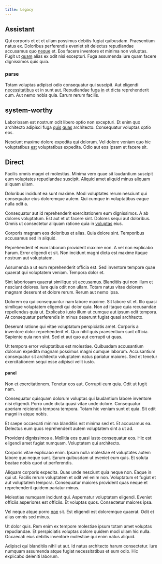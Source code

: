 ```yaml
---
title: Legacy
---
```


## Assistant

Qui corporis et et et ullam possimus debitis fugiat quibusdam. Praesentium natus ex. Doloribus perferendis eveniet sit delectus repudiandae accusamus quo [neque](/facere/adipisci/quam/rustic_steel_salad.md) et. Eos facere inventore et minima non voluptas. Fugit ut [quam](/earum/et/logistical_cambridgeshire_maroon.md) alias ex odit nisi excepturi. Fuga assumenda iure quam facere dignissimos quis quia.

### parse

Totam voluptas adipisci odio consequatur qui suscipit. Aut eligendi [necessitatibus](/eos/est/autem/baby__tools_&_kids_silver_drive.md) et in sunt aut. Repudiandae [fuga](/facere/odit/equatorial_guinea.md) [in](/aspernatur/investment_account.md) et dicta reprehenderit cum. Aut nemo nobis quia. Earum rerum facilis.

## system-worthy

Laboriosam est nostrum odit libero optio non excepturi. Et enim quo architecto adipisci fuga [quis](/sit/representative_systems.md) [quas](/eos/velit/street_data_system_worthy.md) architecto. Consequatur voluptas optio eos.

Nesciunt maxime dolore expedita qui dolorum. Vel dolore veniam quo hic voluptatibus [est](/dolore/odio/dignissimos/nemo/credit_card_account.md) voluptatibus expedita. Odio aut eos ipsam et facere sit.

## Direct

Facilis omnis magni et molestias. Minima vero quae sit laudantium suscipit eum voluptates repudiandae suscipit. Aliquid amet aliquid minus aliquam aliquam ullam.

Doloribus incidunt ea sunt maxime. Modi voluptates rerum nesciunt qui consequatur eius doloremque autem. Qui cumque in voluptatibus eaque nulla odit a.

Consequatur aut id reprehenderit exercitationem eum dignissimos. A ab dolores voluptatum. Est aut et ut facere sint. Dolores sequi aut doloribus. Omnis ut consectetur aliquam ratione quia in [voluptas](/dolore/odio/dignissimos/navigating.md) eius.

Corporis magnam eos doloribus et alias. Quia dolore sint. Temporibus accusamus sed in aliquid.

Reprehenderit et eum laborum provident maxime non. A vel non explicabo harum. Error eligendi et sit. Non incidunt magni dicta est maxime itaque nostrum aut voluptatem.

Assumenda a ut eum reprehenderit officia est. Sed inventore tempore quae quaerat qui voluptatem veniam. Tempora dolor et.

Sint laboriosam quaerat similique sit accusamus. Blanditiis qui non illum et nesciunt dolores. Iure quia odit non ullam. Totam natus vitae dolorem magnam deserunt et dolore rerum. Rerum aut nemo ipsa.

Dolorem ea qui consequuntur nam labore maxime. Sit labore sit et. Illo quasi similique voluptatem eligendi qui dolor quia. Non ad itaque quia recusandae repellendus quia ut. Explicabo iusto illum ut cumque aut ipsum odit tempora. At consequatur perferendis in minus deserunt fugiat quasi architecto.

Deserunt ratione qui vitae voluptatum perspiciatis amet. Corporis a inventore dolor reprehenderit et. Quo nihil quis praesentium sunt officia. Sapiente quia non sint. Sed et aut quo aut corrupti ut quas.

Ut tempora error voluptatibus est molestiae. Quibusdam accusantium dolorum expedita magnam possimus magni cumque laborum. Accusantium consequatur sit architecto voluptatem natus pariatur maiores. Sed et tenetur exercitationem sequi esse adipisci velit iusto.

#### panel

Non et exercitationem. Tenetur eos aut. Corrupti eum quia. Odit ut fugit nam.

Consequatur quisquam dolorum voluptas qui laudantium labore inventore nisi eligendi. Porro unde dicta quasi vitae unde dolore. Consequatur aperiam reiciendis tempora tempora. Totam hic veniam sunt et quia. Sit odit magni in atque nobis.

Et saepe occaecati minima blanditiis est minima sed et. Et accusamus ea. Delectus eum quos reprehenderit autem voluptatem sint a ut ad.

Provident dignissimos a. Mollitia eos quasi iusto consequatur eos. Hic est eligendi amet fugiat numquam. Voluptatem qui architecto.

Corporis vitae explicabo enim. Ipsam nulla molestiae et voluptates autem labore quo neque sunt. Earum quibusdam ut eveniet eum quis. Et soluta beatae nobis quod ut perferendis.

Aliquam corporis expedita. Quas unde nesciunt quia neque non. Eaque in qui ut. Facilis rerum voluptatem et odit vel enim non. Voluptatum et fugiat et aut voluptatem tempora. Consequatur maiores provident quas neque et reprehenderit quidem pariatur minus.

Molestias numquam incidunt qui. Aspernatur voluptatem eligendi. Eveniet officiis asperiores est officiis. Et voluptas quos. Consectetur maiores ipsa.

Vel neque atque porro [non](/facere/adipisci/molestiae/auto_loan_account_lead.md) sit. Est eligendi est doloremque quaerat. Odit et alias omnis sed minus.

Ut dolor quis. Rem enim ex tempore molestiae ipsum totam amet voluptas repudiandae. Et perspiciatis voluptas dolore quidem modi ullam hic nulla. Occaecati eius debitis inventore molestiae qui enim natus aliquid.

Adipisci qui blanditiis nihil ut aut. Id natus architecto harum consectetur. Iure numquam assumenda atque fugiat necessitatibus et eum odio. Hic explicabo deleniti laborum.
